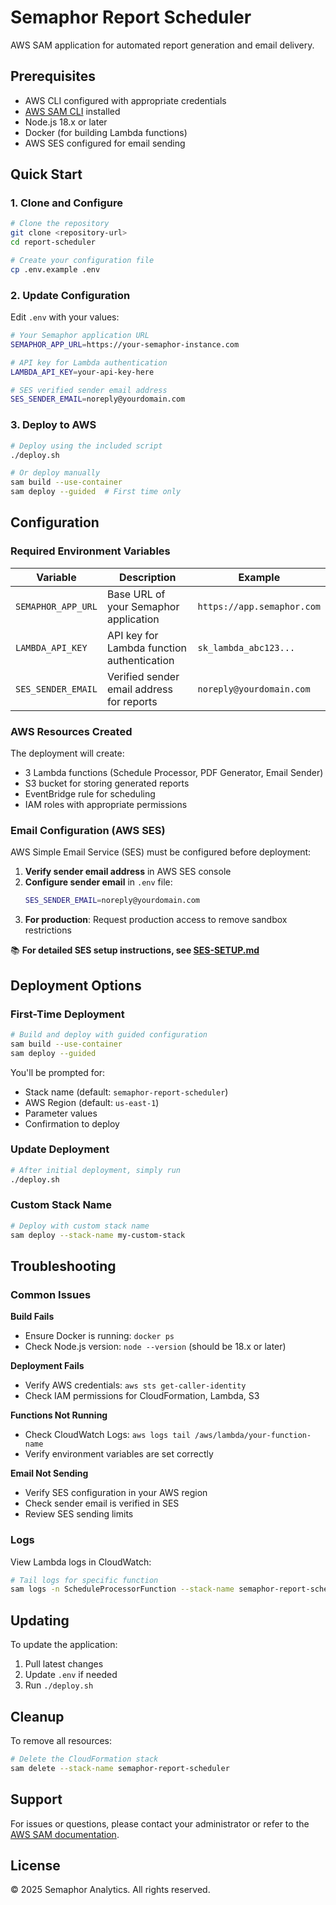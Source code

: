 # Semaphor Report Scheduler

AWS SAM application for automated report generation and email delivery.

## Prerequisites

- AWS CLI configured with appropriate credentials
- [AWS SAM CLI](https://docs.aws.amazon.com/serverless-application-model/latest/developerguide/install-sam-cli.html) installed
- Node.js 18.x or later
- Docker (for building Lambda functions)
- AWS SES configured for email sending

## Quick Start

### 1. Clone and Configure

```bash
# Clone the repository
git clone <repository-url>
cd report-scheduler

# Create your configuration file
cp .env.example .env
```

### 2. Update Configuration

Edit `.env` with your values:

```bash
# Your Semaphor application URL
SEMAPHOR_APP_URL=https://your-semaphor-instance.com

# API key for Lambda authentication
LAMBDA_API_KEY=your-api-key-here

# SES verified sender email address
SES_SENDER_EMAIL=noreply@yourdomain.com
```

### 3. Deploy to AWS

```bash
# Deploy using the included script
./deploy.sh

# Or deploy manually
sam build --use-container
sam deploy --guided  # First time only
```

## Configuration

### Required Environment Variables

| Variable | Description | Example |
|----------|-------------|---------|
| `SEMAPHOR_APP_URL` | Base URL of your Semaphor application | `https://app.semaphor.com` |
| `LAMBDA_API_KEY` | API key for Lambda function authentication | `sk_lambda_abc123...` |
| `SES_SENDER_EMAIL` | Verified sender email address for reports | `noreply@yourdomain.com` |

### AWS Resources Created

The deployment will create:
- 3 Lambda functions (Schedule Processor, PDF Generator, Email Sender)
- S3 bucket for storing generated reports
- EventBridge rule for scheduling
- IAM roles with appropriate permissions

### Email Configuration (AWS SES)

AWS Simple Email Service (SES) must be configured before deployment:

1. **Verify sender email address** in AWS SES console
2. **Configure sender email** in `.env` file:
   ```bash
   SES_SENDER_EMAIL=noreply@yourdomain.com
   ```
3. **For production**: Request production access to remove sandbox restrictions

📚 **For detailed SES setup instructions, see [SES-SETUP.md](SES-SETUP.md)**

## Deployment Options

### First-Time Deployment

```bash
# Build and deploy with guided configuration
sam build --use-container
sam deploy --guided
```

You'll be prompted for:
- Stack name (default: `semaphor-report-scheduler`)
- AWS Region (default: `us-east-1`)
- Parameter values
- Confirmation to deploy

### Update Deployment

```bash
# After initial deployment, simply run
./deploy.sh
```

### Custom Stack Name

```bash
# Deploy with custom stack name
sam deploy --stack-name my-custom-stack
```

## Troubleshooting

### Common Issues

**Build Fails**
- Ensure Docker is running: `docker ps`
- Check Node.js version: `node --version` (should be 18.x or later)

**Deployment Fails**
- Verify AWS credentials: `aws sts get-caller-identity`
- Check IAM permissions for CloudFormation, Lambda, S3

**Functions Not Running**
- Check CloudWatch Logs: `aws logs tail /aws/lambda/your-function-name`
- Verify environment variables are set correctly

**Email Not Sending**
- Verify SES configuration in your AWS region
- Check sender email is verified in SES
- Review SES sending limits

### Logs

View Lambda logs in CloudWatch:

```bash
# Tail logs for specific function
sam logs -n ScheduleProcessorFunction --stack-name semaphor-report-scheduler --tail
```

## Updating

To update the application:

1. Pull latest changes
2. Update `.env` if needed
3. Run `./deploy.sh`

## Cleanup

To remove all resources:

```bash
# Delete the CloudFormation stack
sam delete --stack-name semaphor-report-scheduler
```

## Support

For issues or questions, please contact your administrator or refer to the [AWS SAM documentation](https://docs.aws.amazon.com/serverless-application-model/).

## License

© 2025 Semaphor Analytics. All rights reserved.